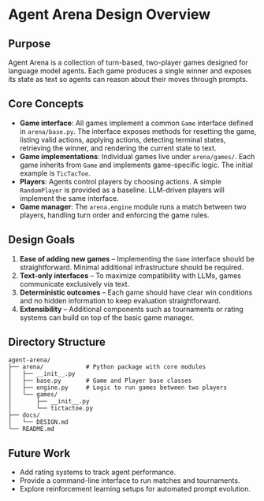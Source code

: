 # Agent Arena Design Overview

## Purpose
Agent Arena is a collection of turn-based, two-player games designed for language model agents. Each game produces a single winner and exposes its state as text so agents can reason about their moves through prompts.

## Core Concepts

- **Game interface**: All games implement a common `Game` interface defined in `arena/base.py`. The interface exposes methods for resetting the game, listing valid actions, applying actions, detecting terminal states, retrieving the winner, and rendering the current state to text.
- **Game implementations**: Individual games live under `arena/games/`. Each game inherits from `Game` and implements game-specific logic. The initial example is `TicTacToe`.
- **Players**: Agents control players by choosing actions. A simple `RandomPlayer` is provided as a baseline. LLM-driven players will implement the same interface.
- **Game manager**: The `arena.engine` module runs a match between two players, handling turn order and enforcing the game rules.

## Design Goals

1. **Ease of adding new games** – Implementing the `Game` interface should be straightforward. Minimal additional infrastructure should be required.
2. **Text-only interfaces** – To maximize compatibility with LLMs, games communicate exclusively via text.
3. **Deterministic outcomes** – Each game should have clear win conditions and no hidden information to keep evaluation straightforward.
4. **Extensibility** – Additional components such as tournaments or rating systems can build on top of the basic game manager.

## Directory Structure

```text
agent-arena/
├── arena/            # Python package with core modules
│   ├── __init__.py
│   ├── base.py       # Game and Player base classes
│   ├── engine.py     # Logic to run games between two players
│   └── games/
│       ├── __init__.py
│       └── tictactoe.py
├── docs/
│   └── DESIGN.md
└── README.md
```

## Future Work

- Add rating systems to track agent performance.
- Provide a command-line interface to run matches and tournaments.
- Explore reinforcement learning setups for automated prompt evolution.


